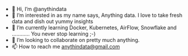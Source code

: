- 👋 Hi, I’m @anythindata
- 👀 I’m interested in as my name says, Anything data. I love to take fresh data and dish out yummy insights 
- 🌱 I’m currently learning Docker, Kubernetes, AirFlow, Snowflake and ............ You never stop learning ;-) 
- 💞️ I’m looking to collaborate on pretty much anything. 
- 📫 How to reach me anythindata@gmail.com

<!---
anythindata/anythindata is a ✨ special ✨ repository because its `README.md` (this file) appears on your GitHub profile.
You can click the Preview link to take a look at your changes.
--->

